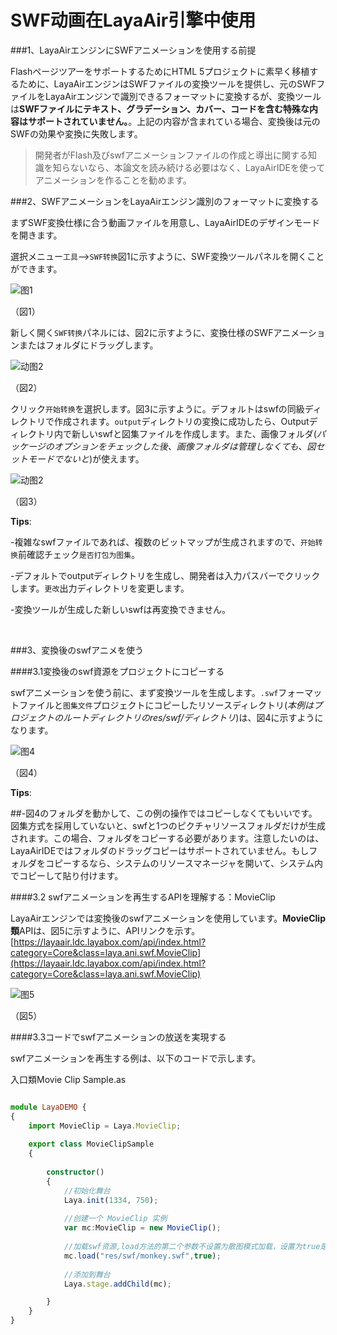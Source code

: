 # SWF动画在LayaAir引擎中使用

###1、LayaAirエンジンにSWFアニメーションを使用する前提

FlashページツアーをサポートするためにHTML 5プロジェクトに素早く移植するために、LayaAirエンジンはSWFファイルの変換ツールを提供し、元のSWFファイルをLayaAirエンジンで識別できるフォーマットに変換するが、変換ツールは**SWFファイルにテキスト、グラデーション、カバー、コードを含む特殊な内容はサポートされていません。**。上記の内容が含まれている場合、変換後は元のSWFの効果や変換に失敗します。



>開発者がFlash及びswfアニメーションファイルの作成と導出に関する知識を知らないなら、本論文を読み続ける必要はなく、LayaAirIDEを使ってアニメーションを作ることを勧めます。
>



###2、SWFアニメーションをLayaAirエンジン識別のフォーマットに変換する

まずSWF変換仕様に合う動画ファイルを用意し、LayaAirIDEのデザインモードを開きます。

選択メニュー`工具`-->`SWF转换`図1に示すように、SWF変換ツールパネルを開くことができます。

![图1](img/1.png) 


（図1）

新しく開く`SWF转换`パネルには、図2に示すように、変換仕様のSWFアニメーションまたはフォルダにドラッグします。

![动图2](img/2.gif)  


（図2）

クリック`开始转换`を選択します。図3に示すように。デフォルトはswfの同級ディレクトリで作成されます。`output`ディレクトリの変換に成功したら、Outputディレクトリ内で新しいswfと図集ファイルを作成します。また、画像フォルダ(*パッケージのオプションをチェックした後、画像フォルダは管理しなくても、図セットモードでないと*)が使えます。

![动图2](img/3.gif)   




（図3）

**Tips**:

-複雑なswfファイルであれば、複数のビットマップが生成されますので、`开始转换`前確認チェック`是否打包为图集`。

-デフォルトでoutputディレクトリを生成し、開発者は入力パスバーでクリックします。`更改`出力ディレクトリを変更します。

-変換ツールが生成した新しいswfは再変換できません。

​



###3、変換後のswfアニメを使う

####3.1変換後のswf資源をプロジェクトにコピーする

swfアニメーションを使う前に、まず変換ツールを生成します。`.swf`フォーマットファイルと`图集文件`プロジェクトにコピーしたリソースディレクトリ(*本例はプロジェクトのルートディレクトリのres/swf/ディレクトリ*)は、図4に示すようになります。

![图4](img/4.gif)  


（図4）

**Tips**:

##-図4のフォルダを動かして、この例の操作ではコピーしなくてもいいです。図集方式を採用していないと、swfと1つのピクチャリソースフォルダだけが生成されます。この場合、フォルダをコピーする必要があります。注意したいのは、LayaAirIDEではフォルダのドラッグコピーはサポートされていません。もしフォルダをコピーするなら、システムのリソースマネージャを開いて、システム内でコピーして貼り付けます。



####3.2 swfアニメーションを再生するAPIを理解する：MovieClip

LayaAirエンジンでは変換後のswfアニメーションを使用しています。**MovieClip類**APIは、図5に示すように、APIリンクを示す。[https://layaair.ldc.layabox.com/api/index.html?category=Core&class=laya.ani.swf.MovieClip](https://layaair.ldc.layabox.com/api/index.html?category=Core&class=laya.ani.swf.MovieClip)

![图5](img/5.png) 


（図5）

####3.3コードでswfアニメーションの放送を実現する

swfアニメーションを再生する例は、以下のコードで示します。

入口類Movie Clip Sample.as


```typescript

module LayaDEMO { 
{
  	import MovieClip = Laya.MovieClip;
	
	export class MovieClipSample 
	{
		
		constructor() 
		{
			//初始化舞台
			Laya.init(1334, 750);
			
			//创建一个 MovieClip 实例
			var mc:MovieClip = new MovieClip();
			
			//加载swf资源,load方法的第二个参数不设置为散图模式加载，设置为true是采用图集方式加载。
			mc.load("res/swf/monkey.swf",true);
			
			//添加到舞台
			Laya.stage.addChild(mc);

		}
	}
}
```

